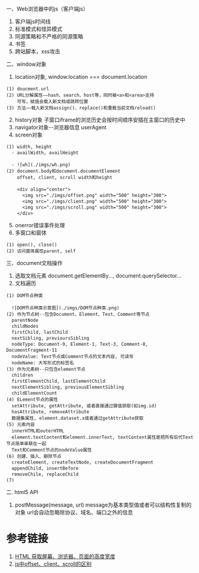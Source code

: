  一、Web浏览器中的js（客户端js）
  1. 客户端js时间线
  2. 标准模式和怪异模式
  3. 同源策略和不严格的同源策略
  4. 书签
  5. 跨站脚本，xss攻击

 二、window对象
  1. location对象, window.location === document.location



    (1) doucment.url
    (2) URL分解属性——hash、search、host等，同时被<a>和<area>支持
        可写，赋值会载入新文档或跳转位置
    (3) 方法——载入新文档assign()、replace()和重载当前文档reload()
  2. history对象
    子窗口iframe的浏览历史会按时间顺序安插在主窗口的历史中
  3. navigator对象--浏览器信息
    userAgent
  4. screen对象



    (1) width, height
      - availWidth, availHeight

      - ![wh](./imgs/wh.png)
    (2) document.body和document.documentElement
        offset, client, scroll width和height
        
        <div align="center">
          <img src="./imgs/offset.png" width="500" height="300">
          <img src="./imgs/client.png" width="500" height="300">
          <img src="./imgs/scroll.png" width="500" height="300">
        </div>
  5. onerror错误事件处理
  6. 多窗口和窗体



    (1) open(), close()
    (2) 访问窗体属性parent, self

三、document文档操作
  1. 选取文档元素
    document.getElementBy..., document.querySelector...
  2. 文档遍历



    (1) DOM节点种类

      ![DOM节点种类示意图](./imgs/DOM节点种类.png)
    (2) 作为节点树--包含Document、Element、Text、Comment等节点
      parentNode
      childNodes
      firstChild, lastChild
      nextSibling, previoursSibling
      nodeType: Document-9, Element-1, Text-3, Comment-8, DocumentFragment-11
      nodeValue: Text节点或Comment节点的文本内容, 可读写
      nodeName: 大写形式的标签名
    (3) 作为元素树--只包含element节点
      children
      firstElementChild, lastElementChild
      nextElementSibling, previousElementSibling
      childElementCount
    (4) ELement节点的属性
      setAttribute, getAttribute, 或者直接通过键值获取(如img.id)
      hasAttribute, removeAttribute
      数据集属性, element.dataset.x或者通过getAttribute获取
    (5) 元素内容
      innerHTML和outerHTML
      element.textContent和element.innerText, textContent属性是把所有后代Text节点简单串联在一起
      Text和Comment节点的nodeValue属性
    (6) 创建、插入、删除节点
      createElement, createTextNode, createDocumentFragment
      appendChild, insertBefore
      removeChile, replaceChild
    (7) 
    

二. html5 API
  1. postMessage(message, url)
    message为基本类型值或者可以结构性复制的对象
    url会自动忽略除协议、域名、端口之外的信息

# 参考链接
  1. [HTML 获取屏幕、浏览器、页面的高度宽度](https://www.cnblogs.com/polk6/p/5051935.html)
  2. [js中offset、client、scroll的区别](https://blog.csdn.net/weixin_37861326/article/details/81453593)
